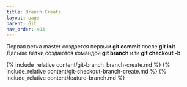 ```yaml
---
title: Branch Create
layout: page
parent: Git
nav_order: 403
---
```

Первая ветка master создается первым **git commit** после **git init**  
Дальше ветки создаются командой **git branch** или **git checkout -b**  

{% include_relative content/git-branch_branch-create.md %}
{% include_relative content/git-checkout-branch-create.md %}
{% include_relative content/feature-branch.md %}